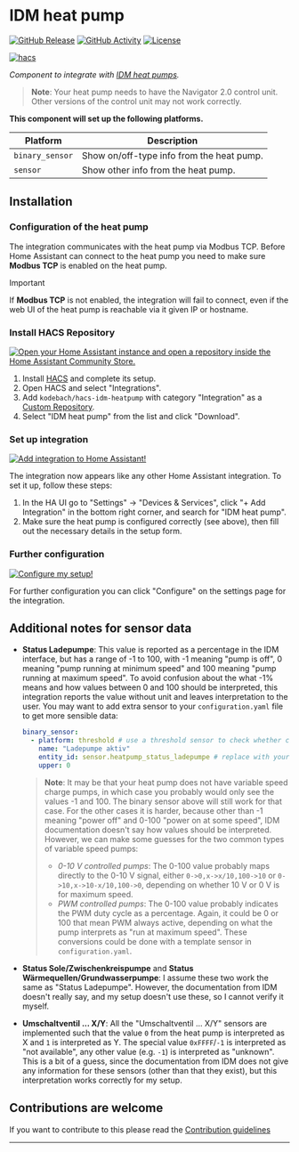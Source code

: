 # IDM heat pump

[![GitHub Release][releases-shield]][releases]
[![GitHub Activity][commits-shield]][commits]
[![License][license-shield]](LICENSE)

[![hacs][hacsbadge]][hacs]

_Component to integrate with [IDM heat pumps][idm_heatpump]._

> **Note**:
> Your heat pump needs to have the Navigator 2.0 control unit.
> Other versions of the control unit may not work correctly.

**This component will set up the following platforms.**

Platform | Description
-- | --
`binary_sensor` | Show on/off-type info from the heat pump.
`sensor` | Show other info from the heat pump.

## Installation

### Configuration of the heat pump

The integration communicates with the heat pump via Modbus TCP.
Before Home Assistant can connect to the heat pump you need to make sure **Modbus TCP** is enabled on the heat pump.

> [!IMPORTANT]
> If **Modbus TCP** is not enabled, the integration will fail to connect, even if the web UI of the heat pump is reachable via it given IP or hostname.

### Install HACS Repository

[![Open your Home Assistant instance and open a repository inside the Home Assistant Community Store.](https://my.home-assistant.io/badges/hacs_repository.svg)](https://my.home-assistant.io/redirect/hacs_repository/?owner=kodebach&repository=hacs-idm-heatpump&category=integration)

1. Install [HACS](https://hacs.xyz/) and complete its setup.
2. Open HACS and select "Integrations".
3. Add `kodebach/hacs-idm-heatpump` with category "Integration" as a [Custom Repository](https://hacs.xyz/docs/faq/custom_repositories/).
4. Select "IDM heat pump" from the list and click "Download".

### Set up integration

[![Add integration to Home Assistant!](https://my.home-assistant.io/badges/config_flow_start.svg)](https://my.home-assistant.io/redirect/config_flow_start/?domain=idm_heatpump)

The integration now appears like any other Home Assistant integration.
To set it up, follow these steps:

1. In the HA UI go to "Settings" -> "Devices & Services", click "+ Add Integration" in the bottom right corner, and search for "IDM heat pump".
2. Make sure the heat pump is configured correctly (see above), then fill out the necessary details in the setup form.

### Further configuration

[![Configure my setup!](https://my.home-assistant.io/badges/integration.svg)](https://my.home-assistant.io/redirect/integration/?domain=idm_heatpump)

For further configuration you can click "Configure" on the settings page for the integration.

## Additional notes for sensor data

- **Status Ladepumpe**:
  This value is reported as a percentage in the IDM interface, but has a range of -1 to 100, with -1 meaning "pump is off", 0 meaning "pump running at minimum speed" and 100 meaning "pump running at maximum speed".
  To avoid confusion about the what -1% means and how values between 0 and 100 should be interpreted, this integration reports the value without unit and leaves interpretation to the user.
  You may want to add extra sensor to your `configuration.yaml` file to get more sensible data:

  ```yaml
  binary_sensor:
    - platform: threshold # use a threshold sensor to check whether charge pump is active
      name: "Ladepumpe aktiv"
      entity_id: sensor.heatpump_status_ladepumpe # replace with your entity id
      upper: 0
  ```

  > **Note**:
  > It may be that your heat pump does not have variable speed charge pumps, in which case you probably would only see the values -1 and 100.
  > The binary sensor above will still work for that case.
  > For the other cases it is harder, because other than -1 meaning "power off" and 0-100 "power on at some speed", IDM documentation doesn't say how values should be interpreted.
  > However, we can make some guesses for the two common types of variable speed pumps:
  > - _0-10 V controlled pumps_:
  >   The 0-100 value probably maps directly to the 0-10 V signal, either `0->0,x->x/10,100->10` or `0->10,x->10-x/10,100->0`, depending on whether 10 V or 0 V is for maximum speed.
  > - _PWM controlled pumps_:
  >   The 0-100 value probably indicates the PWM duty cycle as a percentage.
  >   Again, it could be 0 or 100 that mean PWM always active, depending on what the pump interprets as "run at maximum speed".
  > These conversions could be done with a template sensor in `configuration.yaml`.
- **Status Sole/Zwischenkreispumpe** and **Status Wärmequellen/Grundwasserpumpe**:
  I assume these two work the same as "Status Ladepumpe".
  However, the documentation from IDM doesn't really say, and my setup doesn't use these, so I cannot verify it myself.
- **Umschaltventil ... X/Y**:
  All the "Umschaltventil ... X/Y" sensors are implemented such that the value `0` from the heat pump is interpreted as X and `1` is interpreted as Y.
  The special value `0xFFFF`/`-1` is interpreted as "not available", any other value (e.g. `-1`) is interpreted as "unknown".
  This is a bit of a guess, since the documentation from IDM does not give any information for these sensors (other than that they exist), but this interpretation works correctly for my setup.

## Contributions are welcome

If you want to contribute to this please read the [Contribution guidelines](CONTRIBUTING.md)

***

[idm_heatpump]: https://github.com/kodebach/hacs-idm-heatpump
[commits-shield]: https://img.shields.io/github/commit-activity/y/kodebach/hacs-idm-heatpump.svg?style=for-the-badge
[commits]: https://github.com/kodebach/hacs-idm-heatpump/commits/master
[hacs]: https://github.com/hacs/integration
[hacsbadge]: https://img.shields.io/badge/HACS-Custom-41BDF5.svg?style=for-the-badge
[license-shield]: https://img.shields.io/github/license/kodebach/hacs-idm-heatpump.svg?style=for-the-badge
[releases-shield]: https://img.shields.io/github/release/kodebach/hacs-idm-heatpump.svg?style=for-the-badge
[releases]: https://github.com/kodebach/hacs-idm-heatpump/releases
